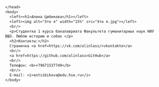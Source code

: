 
  <html>
    <head>
      <meta charset="utf-8">
      
    </head>
    <body> 
      <left><h1>Алина Цибикова</h1></left>
      <left><img alt="Это я" width="15%" src="Это я.jpg"></left>
      <br/>
	  <p>Студентка 1 курса бакалавриата Факультета гуманитарных наук НИУ ВШЭ. Люблю историю и собак </p>
      <h2>Контакты:</h2>
      Страничка <a href=https://vk.com/alinlass/>vkontakte</a>
      <br/>
      <a href=https://github.com/alinlass>GitHub</a>
      <br/>
      Телефон: <b>+79671537749</b>
      <br/>
      E-mail: <i>antsibikova@edu.hse.ru</i>
    </body>
  </html>
